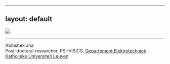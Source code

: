 
---
layout: default
---

<img class="profile-picture" src="sherlock.jpg" />
<hr />

Abhishek Jha  
Post-doctoral researcher, PSI-VISICS,
[Departement Elektrotechniek](https://www.esat.kuleuven.be/)  
[Katholieke Universiteit Leuven](https://www.kuleuven.be/)
